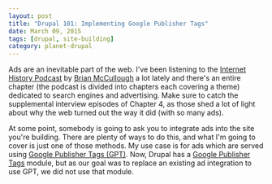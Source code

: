 ```yaml
---
layout: post
title: "Drupal 101: Implementing Google Publisher Tags"
date: March 09, 2015
tags: [drupal, site-building]
category: planet-drupal
---
```

Ads are an inevitable part of the web. I've been listening to the [Internet History Podcast](http://www.internethistorypodcast.com/) by [Brian McCullough](https://twitter.com/brianmcc) a lot lately and there's an entire chapter (the podcast is divided into chapters each covering a theme) dedicated to search engines and advertising. Make sure to catch the supplemental interview episodes of Chapter 4, as those shed a lot of light about why the web turned out the way it did (with so many ads). 

At some point, somebody is going to ask you to integrate ads into the site you're building. There are plenty of ways to do this, and what I'm going to cover is just one of those methods. My use case is for ads which are served using [Google Publisher Tags (GPT)](https://support.google.com/dfp_sb/answer/1649768?hl=en&ref_topic=4409239). Now, Drupal has a [Google Publisher Tags](https://www.drupal.org/project/gpt) module, but as our goal was to replace an existing ad integration to use GPT, we did not use that module. 


